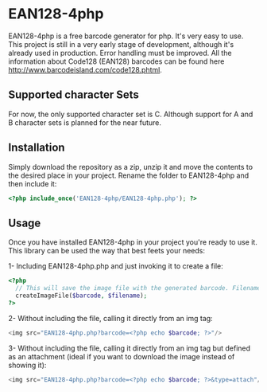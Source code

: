 EAN128-4php
===========

EAN128-4php is a free barcode generator for php. It's very easy to use. This project is still in a very early stage of 
development, although it's already used in production. Error handling must be improved. All the information about Code128 
(EAN128) barcodes can be found here http://www.barcodeisland.com/code128.phtml.

Supported character Sets
------------------------

For now, the only supported character set is C. Although support for A and B character sets is planned for the near future.

Installation
-----------

Simply download the repository as a zip, unzip it and move the contents to the desired place in your project. Rename the folder 
to EAN128-4php and then include it:

```php
<?php include_once('EAN128-4php/EAN128-4php.php'); ?>
```

Usage
-----

Once you have installed EAN128-4php in your project you're ready to use it. This library can be used the way that best feets your needs:

1- Including EAN128-4php.php and just invoking it to create a file:

```php
<?php
  // This will save the image file with the generated barcode. Filename is specified
  createImageFile($barcode, $filename);
?>
```

2- Without including the file, calling it directly from an img tag:

```php
<img src="EAN128-4php.php?barcode=<?php echo $barcode; ?>"/>
```

3- Without including the file, calling it directly from an img tag but defined as an attachment (ideal if you want to download the image instead of showing it):

```php
<img src="EAN128-4php.php?barcode=<?php echo $barcode; ?>&type=attach"/>
```
